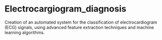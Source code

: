 # Electrocargiogram_diagnosis
Creation of an automated system for the classification of electrocardiogram (ECG) signals, using advanced feature extraction techniques and machine learning algorithms.
